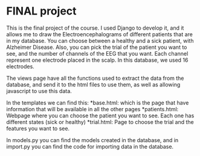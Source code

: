 # FINAL project

This is the final project of the course. I used Django to develop it, and it allows me to draw the Electroencephalograms of different patients that are in my database. You can choose between a healthy and a sick patient, with Alzheimer Disease. Also, you can pick the trial of the patient you want to see, and the number of channels of the EEG that you want. Each channel represent one electrode placed in the scalp. In this database, we used 16 electrodes.

The views page have all the functions used to extract the data from the database, and send it to the html files to use them, as well as allowing javascript to use this data.

In the templates we can find this:
*base.html: which is the page that have information that will be available in all the other pages
*patients.html: Webpage where you can choose the patient you want to see. Each one has different states (sick or healthy)
*trial.html: Page to choose the trial and the features you want to see.

In models.py you can find the models created in the database, and in import.py you can find the code for importing data in the database.